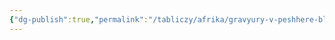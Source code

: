 ```yaml
---
{"dg-publish":true,"permalink":"/tabliczy/afrika/gravyury-v-peshhere-blombos/","dgPassFrontmatter":true}
---
```



